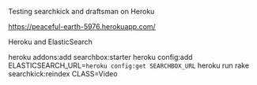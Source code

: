 Testing searchkick and draftsman on Heroku

https://peaceful-earth-5976.herokuapp.com/

Heroku and ElasticSearch

heroku addons:add searchbox:starter
heroku config:add ELASTICSEARCH_URL=`heroku config:get SEARCHBOX_URL`
heroku run rake searchkick:reindex CLASS=Video